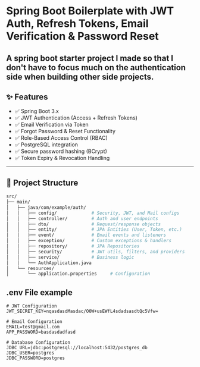 # Spring Boot Boilerplate with JWT Auth, Refresh Tokens, Email Verification & Password Reset

A spring boot starter project I made so that I don't have to focus much on the authentication side when building other side projects.
---

## ✨ Features

- ✅ Spring Boot 3.x
- ✅ JWT Authentication (Access + Refresh Tokens)
- ✅ Email Verification via Token
- ✅ Forgot Password & Reset Functionality
- ✅ Role-Based Access Control (RBAC)
- ✅ PostgreSQL integration
- ✅ Secure password hashing (BCrypt)
- ✅ Token Expiry & Revocation Handling

---

## 📁 Project Structure

```bash
src/
├── main/
│   ├── java/com/example/auth/
│   │   ├── config/             # Security, JWT, and Mail configs
│   │   ├── controller/         # Auth and user endpoints
│   │   ├── dto/                # Request/response objects
│   │   ├── entity/             # JPA Entities (User, Token, etc.)
│   │   ├── event/              # Email events and listeners
│   │   ├── exception/          # Custom exceptions & handlers
│   │   ├── repository/         # JPA Repositories
│   │   ├── security/           # JWT utils, filters, and providers
│   │   ├── service/            # Business logic
│   │   └── AuthApplication.java
│   └── resources/
│       └── application.properties     # Configuration

```
## .env File example

```
# JWT Configuration
JWT_SECRET_KEY=nqasdasdMasdac/O0W+usEWfL4sdadsasdtQc5Vfw=

# Email Configuration
EMAIL=test@gmail.com
APP_PASSWORD=basdasdadfasd

# Database Configuration
JDBC_URL=jdbc:postgresql://localhost:5432/postgres_db
JDBC_USER=postgres
JDBC_PASSWORD=postgres

```